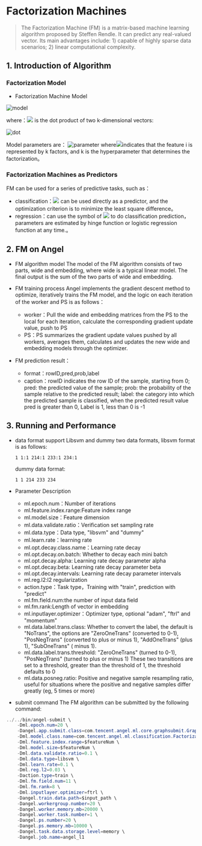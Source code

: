 # Factorization Machines      
> The Factorization Machine (FM) is a matrix-based machine learning algorithm proposed by Steffen Rendle. It can predict any real-valued vector. Its main advantages include: 1) capable of highly sparse data scenarios; 2) linear computational complexity.

## 1. Introduction of Algorithm
### Factorization Model     
* Factorization Machine Model

![model](http://latex.codecogs.com/png.latex?\dpi{150}\hat{y}(x)=b+\sum_{i=1}^n{w_ix_i}+\sum_{i=1}^n\sum_{j=i+1}^n<v_i,v_j>x_ix_j)

where：![](http://latex.codecogs.com/png.latex?\dpi{100}\inline%20<v_i,v_j>) is the dot product of two k-dimensional vectors:

![dot](http://latex.codecogs.com/png.latex?\dpi{150}\inline%20<v_i,v_j>=\sum_{i=1}^kv_{i,f}\cdot%20v_{j,f})

Model parameters are：
![parameter](http://latex.codecogs.com/png.latex?\dpi{100}\inlinew_0\in%20R,w\in%20R^n,V\in%20R^{n\times%20k})
where![](http://latex.codecogs.com/png.latex?\dpi{100}\inline%20v_i)indicates that the feature i is represented by k factors, and k is the hyperparameter that determines the factorization。

### Factorization Machines as Predictors
FM can be used for a series of predictive tasks, such as：
* classification：![](http://latex.codecogs.com/png.latex?\dpi{100}\inline%20\hat{y}) can be used directly as a predictor, and the optimization criterion is to minimize the least square difference。
* regression：can use the symbol of ![](http://latex.codecogs.com/png.latex?\dpi{100}\inline%20\hat{y}) to do classification prediction，parameters are estimated by hinge function or logistic regression function at any time.。

## 2. FM on Angel
* FM algorithm model
The model of the FM algorithm consists of two parts, wide and embedding, where wide is a typical linear model. The final output is the sum of the two parts of wide and embedding.

* FM training process
    Angel implements the gradient descent method to optimize, iteratively trains the FM model, and the logic on each iteration of the worker and PS is as follows：       
    * worker：Pull the wide and embedding matrices from the PS to the local for each iteration, calculate the corresponding gradient update value, push to PS
    * PS：PS summarizes the gradient update values pushed by all workers, averages them, calculates and updates the new wide and embedding models through the optimizer.
    
* FM prediction result：
    * format：rowID,pred,prob,label
    * caption：rowID indicates the row ID of the sample, starting from 0; pred: the predicted value of the sample; prob: the probability of the sample relative to the predicted result; label: the category into which the predicted sample is classified, when the predicted result value pred is greater than 0, Label is 1, less than 0 is -1

## 3. Running and Performance
* data format
    support Libsvm and dummy two data formats, libsvm format is as follows:
    ```
    1 1:1 214:1 233:1 234:1
    ```
    
    dummy data format:
    
    ```
    1 1 214 233 234
    ```

* Parameter Description            
    * ml.epoch.num：Number of iterations
    * ml.feature.index.range:Feature index range
    * ml.model.size：Feature dimension
    * ml.data.validate.ratio：Verification set sampling rate
    * ml.data.type：Data type, "libsvm" and "dummy"
    * ml.learn.rate：learning rate
    * ml.opt.decay.class.name：Learning rate decay
    * ml.opt.decay.on.batch: Whether to decay each mini batch
    * ml.opt.decay.alpha: Learning rate decay parameter alpha
    * ml.opt.decay.beta: Learning rate decay parameter beta
    * ml.opt.decay.intervals: Learning rate decay parameter intervals
    * ml.reg.l2:l2 regularization
    * action.type：Task type，Training with "train", prediction with "predict"
    * ml.fm.field.num:the number of input data field
    * ml.fm.rank:Length of vector in embedding
    * ml.inputlayer.optimizer：Optimizer type, optional "adam", "ftrl" and "momentum"
    * ml.data.label.trans.class: Whether to convert the label, the default is "NoTrans", the options are "ZeroOneTrans" (converted to 0-1), "PosNegTrans" (converted to plus or minus 1), "AddOneTrans" (plus 1), "SubOneTrans" ( minus 1).
    * ml.data.label.trans.threshold: "ZeroOneTrans" (turned to 0-1), "PosNegTrans" (turned to plus or minus 1) These two transitions are set to a threshold, greater than the threshold of 1, the threshold defaults to 0
    * ml.data.posneg.ratio: Positive and negative sample resampling ratio, useful for situations where the positive and negative samples differ greatly (eg, 5 times or more)
  
* submit command
    The FM algorithm can be submitted by the following command:
```java
../../bin/angel-submit \
    -Dml.epoch.num=20 \
    -Dangel.app.submit.class=com.tencent.angel.ml.core.graphsubmit.GraphRunner \
    -Dml.model.class.name=com.tencent.angel.ml.classification.FactorizationMachines \
    -Dml.feature.index.range=$featureNum \
    -Dml.model.size=$featureNum \
    -Dml.data.validate.ratio=0.1 \ 
    -Dml.data.type=libsvm \
    -Dml.learn.rate=0.1 \
    -Dml.reg.l2=0.03 \
    -Daction.type=train \
    -Dml.fm.field.num=11 \
    -Dml.fm.rank=8 \
    -Dml.inputlayer.optimizer=ftrl \
    -Dangel.train.data.path=$input_path \
    -Dangel.workergroup.number=20 \
    -Dangel.worker.memory.mb=20000 \
    -Dangel.worker.task.number=1 \
    -Dangel.ps.number=20 \
    -Dangel.ps.memory.mb=10000 \
    -Dangel.task.data.storage.level=memory \
    -Dangel.job.name=angel_l1
```
